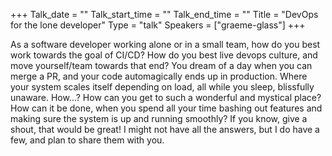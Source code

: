 +++
Talk_date = ""
Talk_start_time = ""
Talk_end_time = ""
Title = "DevOps for the lone developer"
Type = "talk"
Speakers = ["graeme-glass"]
+++

As a software developer working alone or in a small team, how do you best work towards the goal of CI/CD? How do you best live devops culture, and move yourself/team towards that end? You dream of a day when you can merge a PR, and your code automagically ends up in production. Where your system scales itself depending on load, all while you sleep, blissfully unaware. How...? How can you get to such a wonderful and mystical place? How can it be done, when you spend all your time bashing out features and making sure the system is up and running smoothly? If you know, give a shout, that would be great! I might not have all the answers, but I do have a few, and plan to share them with you.